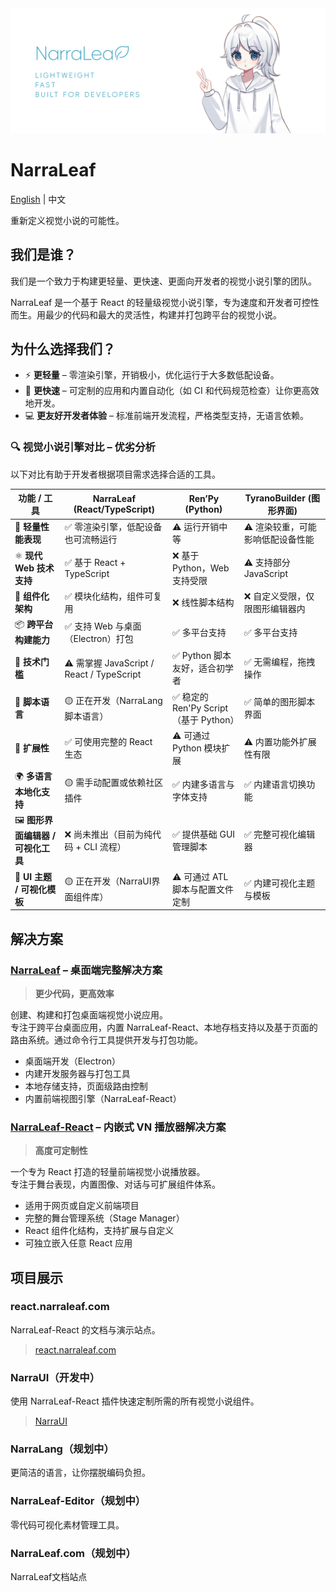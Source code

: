 <picture>
  <source media="(prefers-color-scheme: dark)" srcset="https://raw.githubusercontent.com/NarraLeaf/.github/refs/heads/master/doc/banner-md-transparent.png">
  <source media="(prefers-color-scheme: light)" srcset="https://raw.githubusercontent.com/NarraLeaf/.github/refs/heads/master/doc/banner-md-light.png">
  <img alt="narraleaf banner" src="https://raw.githubusercontent.com/NarraLeaf/.github/refs/heads/master/doc/banner-md-light.png">
</picture>

# NarraLeaf

[English](./README.md) | 中文

重新定义视觉小说的可能性。

## 我们是谁？

我们是一个致力于构建更轻量、更快速、更面向开发者的视觉小说引擎的团队。

NarraLeaf 是一个基于 React 的轻量级视觉小说引擎，专为速度和开发者可控性而生。用最少的代码和最大的灵活性，构建并打包跨平台的视觉小说。

## 为什么选择我们？

- ⚡ **更轻量** – 零渲染引擎，开销极小，优化运行于大多数低配设备。
- 🔧 **更快速** – 可定制的应用和内置自动化（如 CI 和代码规范检查）让你更高效地开发。
- 💻 **更友好开发者体验** – 标准前端开发流程，严格类型支持，无语言依赖。

### 🔍 视觉小说引擎对比 – 优劣分析

以下对比有助于开发者根据项目需求选择合适的工具。

| 功能 / 工具                              | **NarraLeaf (React/TypeScript)**                  | **Ren’Py (Python)**                                 | **TyranoBuilder (图形界面)**                          |
|------------------------------------------|--------------------------------------------------|----------------------------------------------------|--------------------------------------------------------|
| 🚀 **轻量性能表现**                       | ✅ 零渲染引擎，低配设备也可流畅运行               | ⚠️ 运行开销中等                                   | ⚠️ 渲染较重，可能影响低配设备性能                    |
| ⚛️ **现代 Web 技术支持**                 | ✅ 基于 React + TypeScript                        | ❌ 基于 Python，Web 支持受限                      | ⚠️ 支持部分 JavaScript                               |
| 🧱 **组件化架构**                         | ✅ 模块化结构，组件可复用                         | ❌ 线性脚本结构                                   | ❌ 自定义受限，仅限图形编辑器内                     |
| 📦 **跨平台构建能力**                     | ✅ 支持 Web 与桌面（Electron）打包               | ✅ 多平台支持                                     | ✅ 多平台支持                                       |
| 🧠 **技术门槛**                           | ⚠️ 需掌握 JavaScript / React / TypeScript        | ✅ Python 脚本友好，适合初学者                    | ✅ 无需编程，拖拽操作                               |
| 💬 **脚本语言**                           | 🟡 正在开发（NarraLang 脚本语言）            | ✅ 稳定的 Ren'Py Script（基于 Python）            | ✅ 简单的图形脚本界面                               |
| 🧩 **扩展性**                             | ✅ 可使用完整的 React 生态                       | ⚠️ 可通过 Python 模块扩展                        | ⚠️ 内置功能外扩展性有限                            |
| 🌍 **多语言本地化支持**                   | 🟡 需手动配置或依赖社区插件                      | ✅ 内建多语言与字体支持                          | ✅ 内建语言切换功能                                |
| 🖼️ **图形界面编辑器 / 可视化工具**        | ❌ 尚未推出（目前为纯代码 + CLI 流程）           | ✅ 提供基础 GUI 管理脚本                         | ✅ 完整可视化编辑器                                |
| 🎨 **UI 主题 / 可视化模板**               | 🟡 正在开发（NarraUI界面组件库）                    | ⚠️ 可通过 ATL 脚本与配置文件定制                | ✅ 内建可视化主题与模板                            |

## 解决方案

### [NarraLeaf](https://github.com/NarraLeaf/NarraLeaf) – 桌面端完整解决方案

> **更少代码，更高效率**

创建、构建和打包桌面端视觉小说应用。  
专注于跨平台桌面应用，内置 NarraLeaf-React、本地存档支持以及基于页面的路由系统。通过命令行工具提供开发与打包功能。

- 桌面端开发（Electron）
- 内建开发服务器与打包工具
- 本地存储支持，页面级路由控制
- 内置前端视图引擎（NarraLeaf-React）

### [NarraLeaf-React](https://github.com/NarraLeaf/narraleaf-react) – 内嵌式 VN 播放器解决方案

> **高度可定制性**

一个专为 React 打造的轻量前端视觉小说播放器。  
专注于舞台表现，内置图像、对话与可扩展组件体系。

- 适用于网页或自定义前端项目
- 完整的舞台管理系统（Stage Manager）
- React 组件化结构，支持扩展与自定义
- 可独立嵌入任意 React 应用

## 项目展示

### react.narraleaf.com

NarraLeaf-React 的文档与演示站点。

> [react.narraleaf.com](https://react.narraleaf.com)

### NarraUI（开发中）

使用 NarraLeaf-React 插件快速定制所需的所有视觉小说组件。

> [NarraUI](https://github.com/NarraLeaf/NarraUI)

### NarraLang（规划中）

更简洁的语言，让你摆脱编码负担。

### NarraLeaf-Editor（规划中）

零代码可视化素材管理工具。

### NarraLeaf.com（规划中）

NarraLeaf文档站点
